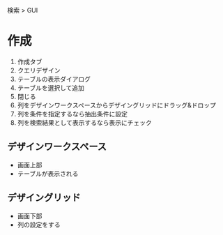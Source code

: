検索 > GUI
# 作成
1. 作成タブ
2. クエリデザイン
3. テーブルの表示ダイアログ
4. テーブルを選択して追加
5. 閉じる
6. 列をデザインワークスペースからデザイングリッドにドラッグ&ドロップ
7. 列を条件を指定するなら抽出条件に設定
8. 列を検索結果として表示するなら表示にチェック

## デザインワークスペース
- 画面上部
- テーブルが表示される

## デザイングリッド
- 画面下部
- 列の設定をする
